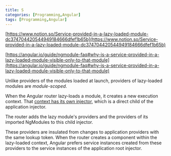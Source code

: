 ```yaml
---
title: S
categories: [Programming,Angular]
tags: [Programming,Angular]
---
```


[https://www.notion.so/Service-provided-in-a-lazy-loaded-module-dc374704420544949184666dfef1b65b](https://www.notion.so/Service-provided-in-a-lazy-loaded-module-dc374704420544949184666dfef1b65b)


[https://angular.io/guide/ngmodule-faq#why-is-a-service-provided-in-a-lazy-loaded-module-visible-only-to-that-module](https://angular.io/guide/ngmodule-faq#why-is-a-service-provided-in-a-lazy-loaded-module-visible-only-to-that-module)


Unlike providers of the modules loaded at launch, providers of lazy-loaded modules are _module-scoped_.


When the Angular router lazy-loads a module, it creates a new execution context. That [context has its own injector](https://angular.io/guide/ngmodule-faq#q-why-child-injector), which is a direct child of the application injector.


The router adds the lazy module's providers and the providers of its imported NgModules to this child injector.


These providers are insulated from changes to application providers with the same lookup token. When the router creates a component within the lazy-loaded context, Angular prefers service instances created from these providers to the service instances of the application root injector.

